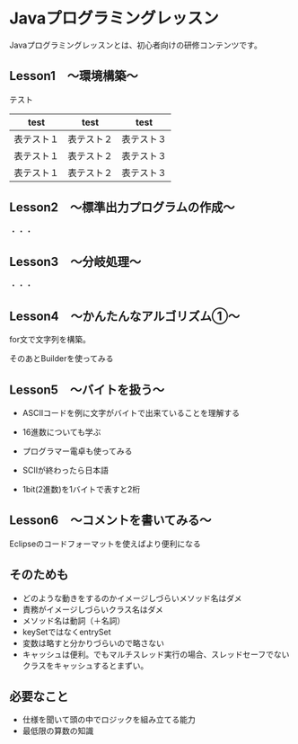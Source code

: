 # Javaプログラミングレッスン

Javaプログラミングレッスンとは、初心者向けの研修コンテンツです。

## Lesson1　～環境構築～

テスト

| test | test  | test |
| ---- | ---- | ---- |
| 表テスト１ | 表テスト２ | 表テスト３ |
| 表テスト１ | 表テスト２ | 表テスト３ |
| 表テスト１ | 表テスト２ | 表テスト３ |


## Lesson2　～標準出力プログラムの作成～

・・・

## Lesson3　～分岐処理～

・・・

## Lesson4　～かんたんなアルゴリズム①～

for文で文字列を構築。

そのあとBuilderを使ってみる


## Lesson5　～バイトを扱う～

* ASCIIコードを例に文字がバイトで出来ていることを理解する
* 16進数についても学ぶ
* プログラマー電卓も使ってみる
* SCIIが終わったら日本語

* 1bit(2進数)を1バイトで表すと2桁


## Lesson6　～コメントを書いてみる～

Eclipseのコードフォーマットを使えばより便利になる


## そのためも

* どのような動きをするのかイメージしづらいメソッド名はダメ
* 責務がイメージしづらいクラス名はダメ
* メソッド名は動詞（＋名詞）
* keySetではなくentrySet
* 変数は略すと分かりづらいので略さない
* キャッシュは便利。でもマルチスレッド実行の場合、スレッドセーフでないクラスをキャッシュするとまずい。


## 必要なこと

* 仕様を聞いて頭の中でロジックを組み立てる能力
 * 最低限の算数の知識


